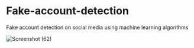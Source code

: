 # Fake-account-detection
Fake account detection on social media using machine learning algorithms

![Screenshot (62)](https://user-images.githubusercontent.com/54950082/173493129-af32b114-0350-4253-af9e-13f06d1dc56f.png)
